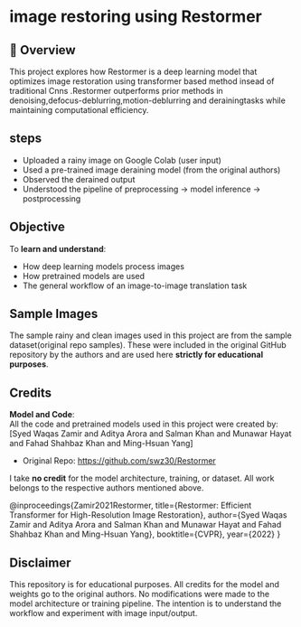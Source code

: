 # image restoring using Restormer

## 📌 Overview
This project explores how Restormer is a  deep learning model that optimizes image restoration using transformer based method insead of traditional Cnns .Restormer outperforms prior methods in denoising,defocus-deblurring,motion-deblurring and derainingtasks while maintaining computational efficiency.

## steps
- Uploaded a rainy image on Google Colab (user input)  
- Used a pre-trained image deraining model (from the original authors)  
- Observed the derained output  
- Understood the pipeline of preprocessing → model inference → postprocessing

##  Objective
To **learn and understand**:
- How deep learning models process images  
- How pretrained models are used  
- The general workflow of an image-to-image translation task

##  Sample Images
The sample rainy and clean images used in this project are from the sample dataset(original repo samples). These were included in the original GitHub repository by the authors and are used here **strictly for educational purposes**.

##  Credits
**Model and Code**:  
All the code and pretrained models used in this project were created by:  
[Syed Waqas Zamir and Aditya Arora and Salman Khan and Munawar Hayat and Fahad Shahbaz Khan and Ming-Hsuan Yang]
- Original Repo: https://github.com/swz30/Restormer  

I take **no credit** for the model architecture, training, or dataset. All work belongs to the respective authors mentioned above.

@inproceedings{Zamir2021Restormer,
    title={Restormer: Efficient Transformer for High-Resolution Image Restoration}, 
    author={Syed Waqas Zamir and Aditya Arora and Salman Khan and Munawar Hayat 
            and Fahad Shahbaz Khan and Ming-Hsuan Yang},
    booktitle={CVPR},
    year={2022}
}

## Disclaimer

This repository is for educational purposes. All credits for the model and weights go to the original authors. No modifications were made to the model architecture or training pipeline.
The intention is to understand the workflow and experiment with image input/output.
